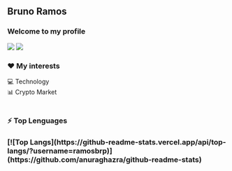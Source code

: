 ## Bruno Ramos

### Welcome to my profile

[<img src="https://img.shields.io/badge/LinkedIn-0077B5?style=for-the-badge&logo=linkedin&logoColor=white" />](https://www.linkedin.com/in/bruno-ramos-11b54a59/)
[<img src="https://img.shields.io/badge/Gmail-D14836?style=for-the-badge&logo=gmail&logoColor=white" />](bruno.rp45@gmail.com)

<h3>❤ My interests</h3>
💻 Technology <br>
📊 Crypto Market <br><br>

<h3>⚡ Top Lenguages<h3>
  [![Top Langs](https://github-readme-stats.vercel.app/api/top-langs/?username=ramosbrp)](https://github.com/anuraghazra/github-readme-stats)




<!--
**ramosbrp/ramosbrp** is a ✨ _special_ ✨ repository because its `README.md` (this file) appears on your GitHub profile.

Here are some ideas to get you started:

- 🔭 I’m currently working on ...
- 🌱 I’m currently learning ...
- 👯 I’m looking to collaborate on ...
- 🤔 I’m looking for help with ...
- 💬 Ask me about ...
- 📫 How to reach me: ...
- 😄 Pronouns: ...
- ⚡ Fun fact: ...
-->
